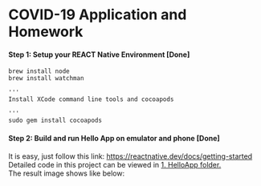 # COVID-19 Application and Homework


#### Step 1:  Setup your REACT Native Environment [Done]          
```
brew install node
brew install watchman

'''
Install XCode command line tools and cocoapods

'''
sudo gem install cocoapods
```
     

#### Step 2: Build and run Hello App on emulator and phone [Done]      
It is easy, just follow this link: https://reactnative.dev/docs/getting-started    
Detailed code in this project can be viewed in [1. HelloApp folder.](https://github.com/BUEC500C1/codvid-app-zhou-1/tree/master/1.%20HelloApp)     
The result image shows like below:    


